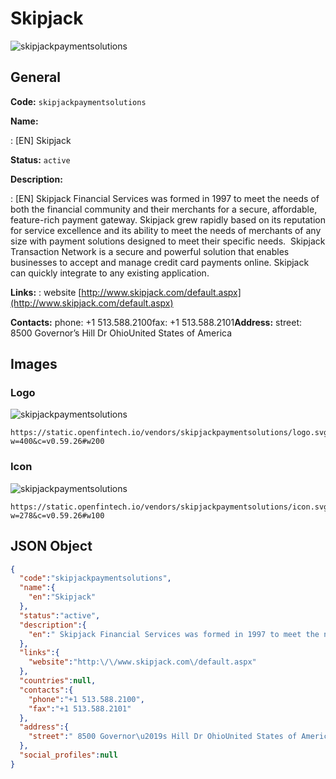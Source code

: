 
# Skipjack 
![skipjackpaymentsolutions](https://static.openfintech.io/vendors/skipjackpaymentsolutions/logo.svg?w=400&c=v0.59.26#w200)  

## General 
 
**Code:** `skipjackpaymentsolutions` 
 
**Name:** 
 
:	[EN] Skipjack 
 
**Status:** `active` 
 
**Description:** 
 
: [EN]  Skipjack Financial Services was formed in 1997 to meet the needs of both the financial community and their merchants for a secure, affordable, feature-rich payment gateway. Skipjack grew rapidly based on its reputation for service excellence and its ability to meet the needs of merchants of any size with payment solutions designed to meet their specific needs.  Skipjack Transaction Network is a secure and powerful solution that enables businesses to accept and manage credit card payments online. Skipjack can quickly integrate to any existing application.  
 
**Links:** 
: website [http://www.skipjack.com/default.aspx](http://www.skipjack.com/default.aspx) 
 
**Contacts:** 
phone: +1 513.588.2100fax: +1 513.588.2101**Address:** 
street:  8500 Governor’s Hill Dr OhioUnited States of America  

## Images 

### Logo 
 
![skipjackpaymentsolutions](https://static.openfintech.io/vendors/skipjackpaymentsolutions/logo.svg?w=400&c=v0.59.26#w200)  

```
https://static.openfintech.io/vendors/skipjackpaymentsolutions/logo.svg?w=400&c=v0.59.26#w200
```  

### Icon 
 
![skipjackpaymentsolutions](https://static.openfintech.io/vendors/skipjackpaymentsolutions/icon.svg?w=278&c=v0.59.26#w100)  

```
https://static.openfintech.io/vendors/skipjackpaymentsolutions/icon.svg?w=278&c=v0.59.26#w100
```  

## JSON Object 

```json
{
  "code":"skipjackpaymentsolutions",
  "name":{
    "en":"Skipjack"
  },
  "status":"active",
  "description":{
    "en":" Skipjack Financial Services was formed in 1997 to meet the needs of both the financial community and their merchants for a secure, affordable, feature-rich payment gateway.\u00a0Skipjack grew rapidly based on its reputation for service excellence and its ability to meet the needs of merchants of any size with payment solutions designed to meet their specific needs.\u00a0 Skipjack Transaction Network is a secure and powerful solution that enables businesses to accept and manage credit card payments online. Skipjack can quickly integrate to any existing application. "
  },
  "links":{
    "website":"http:\/\/www.skipjack.com\/default.aspx"
  },
  "countries":null,
  "contacts":{
    "phone":"+1 513.588.2100",
    "fax":"+1 513.588.2101"
  },
  "address":{
    "street":" 8500 Governor\u2019s Hill Dr OhioUnited States of America "
  },
  "social_profiles":null
}
```  

